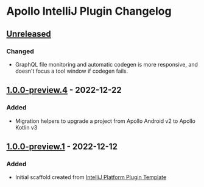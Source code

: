 <!-- Keep a Changelog guide -> https://keepachangelog.com -->

# Apollo IntelliJ Plugin Changelog

## [Unreleased]

### Changed

- GraphQL file monitoring and automatic codegen is more responsive, and doesn't focus a tool window if codegen fails.

## [1.0.0-preview.4] - 2022-12-22

### Added

- Migration helpers to upgrade a project from Apollo Android v2 to Apollo Kotlin v3

## [1.0.0-preview.1] - 2022-12-12

### Added

- Initial scaffold created from [IntelliJ Platform Plugin Template](https://github.com/JetBrains/intellij-platform-plugin-template)

[Unreleased]: https://github.com/apollographql/apollo-intellij-plugin/compare/v1.0.0-preview.4...HEAD
[1.0.0-preview.1]: https://github.com/apollographql/apollo-intellij-plugin/commits/v1.0.0-preview.1
[1.0.0-preview.4]: https://github.com/apollographql/apollo-intellij-plugin/compare/v1.0.0-preview.1...v1.0.0-preview.4
